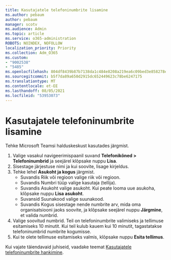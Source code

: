 ```yaml
---
title: Kasutajatele telefoninumbrite lisamine
ms.author: pebaum
author: pebaum
manager: scotv
ms.audience: Admin
ms.topic: article
ms.service: o365-administration
ROBOTS: NOINDEX, NOFOLLOW
localization_priority: Priority
ms.collection: Adm_O365
ms.custom:
- "9002538"
- "5485"
ms.openlocfilehash: 804df8439b87b7138da1c484e8208a219ea6c09bed3e858278e4334c0c6612cb
ms.sourcegitcommit: b5f7da89a650d2915dc652449623c78be6247175
ms.translationtype: MT
ms.contentlocale: et-EE
ms.lasthandoff: 08/05/2021
ms.locfileid: "53953073"
---
```

# <a name="adding-phone-numbers-to-users"></a>Kasutajatele telefoninumbrite lisamine

Tehke Microsoft Teamsi halduskeskust kasutades järgmist.

1. Valige vasakul navigeerimispaanil suvand **Telefonikõned > Telefoninumbrid** ja seejärel klõpsake nuppu **Lisa**.
2. Sisestage järjestuse nimi ja kui soovite, lisage kirjeldus.
3. Tehke lehel **Asukoht ja kogus** järgmist.
    - Suvandis Riik või regioon valige riik või regioon.
    - Suvandis Numbri tüüp valige kasutaja (tellija).
    - Suvandis Asukoht valige asukoht. Kui peate looma uue asukoha, klõpsake nuppu **Lisa asukoht**.
    - Suvansid Suunakood valige suunakood.
    - Suvandis Kogus sisestage nende numbrite arv, mida oma organisatsiooni jaoks soovite, ja klõpsake seejärel nuppu **Järgmine**, et valida numbrid.
4. Valige soovitud numbrid. Teil on telefoninumbrite valimiseks ja tellimuse esitamiseks 10 minutit. Kui teil kulub kauem kui 10 minutit, tagastatakse telefoninumbrid numbrite kogumisse.
5. Kui te olete tellimuse esitamiseks valmis, klõpsake nuppu **Esita tellimus**.

Kui vajate täiendavaid juhiseid, vaadake teemat [Kasutajatele telefoninumbrite hankimine](https://docs.microsoft.com/microsoftteams/getting-phone-numbers-for-your-users).
